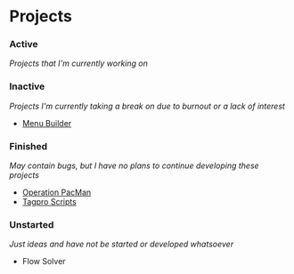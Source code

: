 # Projects

### Active
  *Projects that I'm currently working on*

### Inactive
  *Projects I'm currently taking a break on due to burnout or a lack of interest*
  * [Menu Builder](./projects/inactive/Menu_Builder)

### Finished
  *May contain bugs, but I have no plans to continue developing these projects*
  * [Operation PacMan](./projects/finished/Operation_PacMan)
  * [Tagpro Scripts](./projects/finished/Tagpro_Scripts)

### Unstarted
  *Just ideas and have not be started or developed whatsoever*
  * Flow Solver
